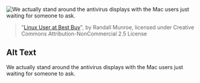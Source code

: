 ![We actually stand around the antivirus displays with the Mac users just waiting for someone to ask.](https://imgs.xkcd.com/comics/linux_user_at_best_buy.png)
> "[Linux User at Best Buy](https://xkcd.com/272/)", by Randall Munroe, licensed under Creative Commons Attribution-NonCommercial 2.5 License

## Alt Text
We actually stand around the antivirus displays with the Mac users just waiting for someone to ask.

